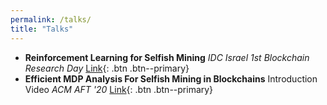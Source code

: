 ```yaml
---
permalink: /talks/
title: "Talks"
---
```


- **Reinforcement Learning for Selfish Mining**
  *IDC Israel 1st Blockchain Research Day*
  [Link](https://www.youtube.com/watch?v=he5yd0DZqDM&list=PLcIyXLwiPilWaf5mxLbKAv4LgHxJT8Rvj&index=8){: .btn .btn--primary}
- **Efficient MDP Analysis For Selfish Mining in Blockchains** Introduction Video
  *ACM AFT '20*
  [Link](https://www.youtube.com/watch?v=P8ESkfCHXZ4){: .btn .btn--primary}
